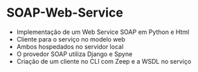 # SOAP-Web-Service
* Implementação de um Web Service SOAP em Python e Html
* Cliente para o serviço no modelo web
* Ambos hospedados no servidor local 
* O provedor SOAP utiliza Django e Spyne
* Criação de um cliente no CLI com Zeep e a WSDL no serviço
